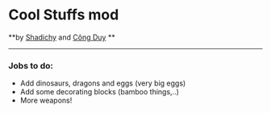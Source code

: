 # Cool Stuffs mod
**by [Shadichy](https://github.com/shadichy) and [Công Duy](https://www.facebook.com/profile.php?id=100014836779779) **

-----

### Jobs to do:
* Add dinosaurs, dragons and eggs (very big eggs)
* Add some decorating blocks (bamboo things,..)
* More weapons!
